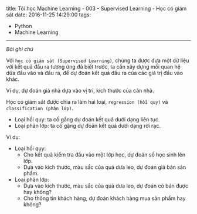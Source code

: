 title: Tôi học Machine Learning - 003 - Supervised Learning - Học có giám sát
date: 2016-11-25 14:29:00
tags:
  - Python
  - Machine Learning
---

*Bài ghi chú*

Với `học có giám sát (Supervised Learning)`, chúng ta được đưa một dữ liệu với kết quả đầu ra tương ứng đã biết trước, ta cần xây dựng mối quan hệ dữa đầu vào và đầu ra, để dự đoán kết quả đầu ra của các giá trị đầu vào khác.

Ví dụ, dự đoán giá nhà dựa vào vị trí, kích thước của căn nhà.

Học có giám sát được chia ra làm hai loại, `regression (hồi quy)` và `classification (phân lớp)`.

- Loại hồi quy: ta cố gắng dự đoán kết quả dưới dạng liên tục.
- Loại phân lớp: ta cố gặng dự đoán kết quả dưới dạng rời rạc.

Ví dụ:

- Loại hồi quy: 
    + Cho kết quả kiểm tra đầu vào một lớp học, dự đoán số học sinh lên lớp.
    + Dựa vào kích thước, màu sắc của quả dưa leo, dự đoán giá bán sản phẩm.
- Loại phân lớp:
    + Dựa vào kích thước, màu sắc của quả dưa leo, dự đoán có bán được hay không?
    + Cho thông tin khách hàng, dự đoán khách hàng mua sản phẩm hay không?